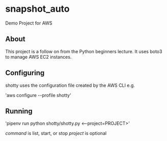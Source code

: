 # snapshot_auto
Demo Project for AWS

## About

This project is a follow on from the Python beginners lecture. It uses boto3 to manage AWS EC2 instances.

## Configuring

shotty uses the configuration file created by the AWS CLI e.g.

'aws configure --profile shotty'

## Running

'pipenv run python shotty/shotty.py <command> <--project=PROJECT>'

*command* is list, start, or stop
*project* is optional
